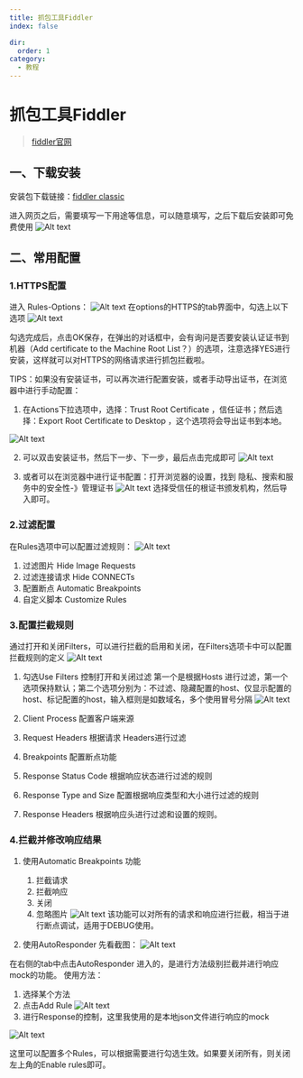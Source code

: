 ```yaml
---
title: 抓包工具Fiddler
index: false

dir:
  order: 1
category:
  - 教程
---
```

# 抓包工具Fiddler
> [fiddler官网](https://www.telerik.com)

## 一、下载安装
安装包下载链接：[fiddler classic](https://www.telerik.com/fiddler/fiddler-classic)

进入网页之后，需要填写一下用途等信息，可以随意填写，之后下载后安装即可免费使用
![Alt text](image.png)

## 二、常用配置
### 1.HTTPS配置
进入 Rules-Options：
![Alt text](image-1.png)
在options的HTTPS的tab界面中，勾选上以下选项
![Alt text](image-2.png)

勾选完成后，点击OK保存，在弹出的对话框中，会有询问是否要安装认证证书到机器（Add certificate to the Machine Root List？）的选项，注意选择YES进行安装，这样就可以对HTTPS的网络请求进行抓包拦截啦。

TIPS：如果没有安装证书，可以再次进行配置安装，或者手动导出证书，在浏览器中进行手动配置：

1. 在Actions下拉选项中，选择：Trust Root Certificate ，信任证书；然后选择：Export Root Certificate to Desktop ，这个选项将会导出证书到本地。

![Alt text](image-3.png)

2. 可以双击安装证书，然后下一步、下一步，最后点击完成即可
![Alt text](image-4.png)

3. 或者可以在浏览器中进行证书配置：打开浏览器的设置，找到 隐私、搜索和服务中的安全性-》管理证书
![Alt text](image-5.png)
选择受信任的根证书颁发机构，然后导入即可。

### 2.过滤配置
在Rules选项中可以配置过滤规则：
![Alt text](image-9.png)
1. 过滤图片
Hide Image Requests
2. 过滤连接请求
Hide CONNECTs
3. 配置断点
Automatic Breakpoints
4. 自定义脚本
Customize Rules

### 3.配置拦截规则
通过打开和关闭Filters，可以进行拦截的启用和关闭，在Filters选项卡中可以配置拦截规则的定义
![Alt text](image-10.png)
1. 勾选Use Filters 控制打开和关闭过滤
第一个是根据Hosts 进行过滤，第一个选项保持默认；第二个选项分别为：不过滤、隐藏配置的host、仅显示配置的host、标记配置的host，输入框则是如数域名，多个使用冒号分隔
![Alt text](image-11.png)
2. Client Process 
配置客户端来源

3. Request Headers 
根据请求 Headers进行过滤

4. Breakpoints
配置断点功能

5. Response Status Code
根据响应状态进行过滤的规则

6. Response Type and Size 
配置根据响应类型和大小进行过滤的规则

7. Response Headers
根据响应头进行过滤和设置的规则。

### 4.拦截并修改响应结果

1. 使用Automatic Breakpoints 功能
    1. 拦截请求
    2. 拦截响应
    3. 关闭
    4. 忽略图片
![Alt text](image-13.jpeg)
该功能可以对所有的请求和响应进行拦截，相当于进行断点调试，适用于DEBUG使用。

2. 使用AutoResponder
先看截图：
![Alt text](image-12.png)

在右侧的tab中点击AutoResponder 进入的，是进行方法级别拦截并进行响应mock的功能。
使用方法：
1. 选择某个方法
2. 点击Add Rule
![Alt text](image-13.png)
3. 进行Response的控制，这里我使用的是本地json文件进行响应的mock

![Alt text](image-14.png)

这里可以配置多个Rules，可以根据需要进行勾选生效。如果要关闭所有，则关闭左上角的Enable rules即可。